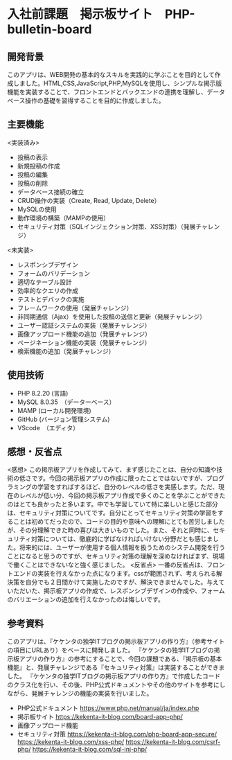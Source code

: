 # 入社前課題　掲示板サイト　PHP-bulletin-board

**開発背景**
---
このアプリは、WEB開発の基本的なスキルを実践的に学ぶことを目的として作成しました。HTML,CSS,JavaScript,PHP,MySQLを使用し、シンプルな掲示版機能を実装することで、フロントエンドとバックエンドの連携を理解し、データベース操作の基礎を習得することを目的に作成しました。

**主要機能**
---
<実装済み>
* 投稿の表示
* 新規投稿の作成
* 投稿の編集
* 投稿の削除
* データベース接続の確立
* CRUD操作の実装（Create, Read, Update, Delete）
* MySQLの使用
* 動作環境の構築（MAMPの使用）
* セキュリティ対策（SQLインジェクション対策、XSS対策）（発展チャレンジ）

<未実装>
* レスポンシブデザイン
* フォームのバリデーション
* 適切なテーブル設計
* 効率的なクエリの作成
* テストとデバックの実施
* フレームワークの使用（発展チャレンジ）
* 非同期通信（Ajax）を使用した投稿の送信と更新（発展チャレンジ）
* ユーザー認証システムの実装（発展チャレンジ）
* 画像アップロード機能の追加（発展チャレンジ）
* ページネーション機能の実装（発展チャレンジ）
* 検索機能の追加（発展チャレンジ）

**使用技術**
---
* PHP 8.2.20 (言語)
* MySQL 8.0.35　（データーベース）
* MAMP (ローカル開発環境)
* GitHub (バージョン管理システム)
* VScode　（エディタ）

**感想・反省点**
---
<感想>
この掲示板アプリを作成してみて、まず感じたことは、自分の知識や技術の低さです。今回の掲示板アプリの作成に限ったことではないですが、プログラミングの学習をすればするほど、自分のレベルの低さを実感します。ただ、現在のレベルが低い分、今回の掲示板アプリ作成で多くのことを学ぶことができたのはとても良かったと多います。中でも学習していて特に楽しいと感じた部分は、セキュリティ対策についてです。自分にとってセキュリティ対策の学習をすることは初めてだったので、コードの目的や意味への理解にとても苦労しましたが、その分理解できた時の喜びは大きいものでした。また、それと同時に、セキュリティ対策については、徹底的に学ばなければいけない分野だとも感じました。将来的には、ユーザーが使用する個人情報を扱うためのシステム開発を行うことになると思うのですが、セキュリティ対策の理解を深めなければまず、現場で働くことはできないなと強く感じました。
<反省点>
一番の反省点は、フロントエンドの実装を行えなかった点になります。cssが範囲されず、考えられる解決策を自分でも２日間かけて実施したのですが、解決できませんでした。与えていただいた、掲示板アプリの作成で、レスポンシブデザインの作成や、フォームのバリエーションの追加を行えなかったのは悔しいです。



**参考資料**
---
このアプリは、『ケケンタの独学ITブログの掲示板アプリの作り方』（参考サイトの項目にURLあり）をベースに開発しました。
『ケケンタの独学ITブログの掲示板アプリの作り方』の参考にすることで、今回の課題である、『掲示板の基本機能』と、発展チャレンジである『セキュリティ対策』は実装することができました。
『ケケンタの独学ITブログの掲示板アプリの作り方』で作成したコードのクラス化を行い、その後、PHP公式ドキュメントやその他のサイトを参考にしながら、発展チャレンジの機能の実装を行いました。

* PHP公式ドキュメント
https://www.php.net/manual/ja/index.php
* 掲示板サイト
https://kekenta-it-blog.com/board-app-php/
* 画像アップロード機能
* セキュリティ対策
https://kekenta-it-blog.com/php-board-app-secure/
https://kekenta-it-blog.com/xss-php/
https://kekenta-it-blog.com/csrf-php/
https://kekenta-it-blog.com/sql-inj-php/


